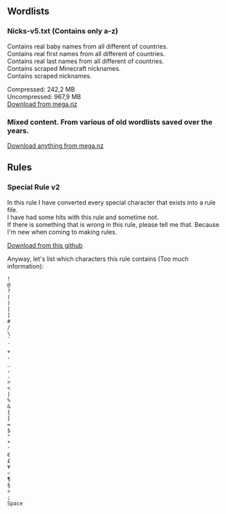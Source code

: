 ## Wordlists 

### Nicks-v5.txt (Contains only a-z)  

Contains real baby names from all different of countries.  
Contains real first names from all different of countries.  
Contains real last names from all different of countries.  
Contains scraped Minecraft nicknames.  
Contains scraped nicknames. 

Compressed: 242,2 MB   
Uncompressed: 967,9 MB   
[Download from mega.nz](https://mega.nz/file/BvwjiCaB#6YtNt2TGyGWf7tIzB4jLjtqhpov8r0o5RASqwK3IugI)  

### Mixed content. From various of old wordlists saved over the years.  

[Download anything from mega.nz](https://mega.nz/folder/F2BGyDAD#5V4YuGI7UIIyRFP0Zz2uWg)  
  
  
## Rules  

### Special Rule v2  
In this rule I have converted every special character that exists into a rule file.  
I have had some hits with this rule and sometime not.  
If there is something that is wrong in this rule, please tell me that. Because I'm new when coming to making rules.  
  
[Download from this github](https://github.com/foordeluxe/Special/blob/main/specialRulev2.rule)  

Anyway, let's list which characters this rule contains (Too much information):  
```^
!
@
?
(
)
[
]
#
/
\
`
´
+
-
_
,
.
>
<
|
%
&
{
}
=
$
"
*
'
€
£
¥
~
¶
§
÷
;
Space
```

